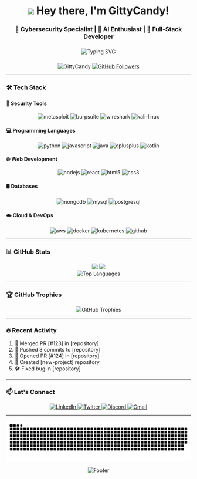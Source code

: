 <h1 align="center"> 
  <img src="https://media.giphy.com/media/hvRJCLFzcasrR4ia7z/giphy.gif" width="35px"> 
  Hey there, I'm GittyCandy!
</h1>
<h3 align="center">🔐 Cybersecurity Specialist | 🤖 AI Enthusiast | 🚀 Full-Stack Developer</h3>

###

<div align="center">
  <img src="https://readme-typing-svg.demolab.com?font=Fira+Code&weight=600&size=26&pause=1000&color=7A3FF7&center=true&vCenter=true&width=600&height=60&lines=Ethical+Hacker+%7C+Security+Researcher;AI%2FML+Developer+%7C+LLM+Specialist;Python+%7C+JavaScript+%7C+Java+Developer;Open+Source+Contributor+%7C+Tech+Writer;DevOps+%7C+Cloud+Computing+Enthusiast;Building+the+Future+One+Commit+at+a+Time" alt="Typing SVG" />
</div>

###

<div align="center">
  <img src="https://komarev.com/ghpvc/?username=GittyCandy&label=Profile%20views&color=7a3ff7&style=flat" alt="GittyCandy" /> 
  <a href="https://github.com/GittyCandy?tab=followers">
    <img src="https://img.shields.io/github/followers/GittyCandy?label=Followers&style=social" alt="GitHub Followers">
  </a>
</div>

---

### 🛠️ Tech Stack

#### 🔐 Security Tools
<div align="center">
  <img src="https://skillicons.dev/icons?i=metasploit" height="50" alt="metasploit" title="Metasploit"/>
  <img src="https://skillicons.dev/icons?i=burp" height="50" alt="burpsuite" title="Burp Suite"/>
  <img src="https://skillicons.dev/icons?i=wireshark" height="50" alt="wireshark" title="Wireshark"/>
  <img src="https://img.icons8.com/color/48/000000/kali-linux.png" height="50" alt="kali-linux" title="Kali Linux"/>
</div>

#### 💻 Programming Languages
<div align="center">
  <img src="https://skillicons.dev/icons?i=py" height="50" alt="python" title="Python"/>
  <img src="https://skillicons.dev/icons?i=js" height="50" alt="javascript" title="JavaScript"/>
  <img src="https://skillicons.dev/icons?i=java" height="50" alt="java" title="Java"/>
  <img src="https://skillicons.dev/icons?i=cpp" height="50" alt="cplusplus" title="C++"/>
  <img src="https://skillicons.dev/icons?i=kt" height="50" alt="kotlin" title="Kotlin"/>
</div>

#### 🌐 Web Development
<div align="center">
  <img src="https://skillicons.dev/icons?i=nodejs" height="50" alt="nodejs" title="Node.js"/>
  <img src="https://skillicons.dev/icons?i=react" height="50" alt="react" title="React"/>
  <img src="https://skillicons.dev/icons?i=html" height="50" alt="html5" title="HTML5"/>
  <img src="https://skillicons.dev/icons?i=css" height="50" alt="css3" title="CSS3"/>
</div>

#### 🛢️ Databases
<div align="center">
  <img src="https://skillicons.dev/icons?i=mongodb" height="50" alt="mongodb" title="MongoDB"/>
  <img src="https://skillicons.dev/icons?i=mysql" height="50" alt="mysql" title="MySQL"/>
  <img src="https://skillicons.dev/icons?i=postgres" height="50" alt="postgresql" title="PostgreSQL"/>
</div>

#### ☁️ Cloud & DevOps
<div align="center">
  <img src="https://skillicons.dev/icons?i=aws" height="50" alt="aws" title="AWS"/>
  <img src="https://skillicons.dev/icons?i=docker" height="50" alt="docker" title="Docker"/>
  <img src="https://skillicons.dev/icons?i=kubernetes" height="50" alt="kubernetes" title="Kubernetes"/>
  <img src="https://skillicons.dev/icons?i=github" height="50" alt="github" title="GitHub"/>
</div>

---

### 📊 GitHub Stats

<div align="center">
  <img width="48%" src="https://github-readme-stats.vercel.app/api?username=GittyCandy&show_icons=true&theme=radical&hide_border=true&include_all_commits=true&count_private=true" />
  <img width="48%" src="https://github-readme-streak-stats.herokuapp.com/?user=GittyCandy&theme=radical&hide_border=true" />
</div>

<div align="center">
  <img src="https://github-readme-stats.vercel.app/api/top-langs/?username=GittyCandy&layout=compact&theme=radical&hide_border=true&langs_count=8" alt="Top Languages" />
</div>

---

### 🏆 GitHub Trophies
<div align="center">
  <img src="https://github-profile-trophy.vercel.app/?username=GittyCandy&theme=radical&no-frame=true&no-bg=true&margin-w=4&row=2&column=4" alt="GitHub Trophies" />
</div>

---

### 🔥 Recent Activity
<!--START_SECTION:activity-->
1. 🎉 Merged PR [#123] in [repository]
2. 🚀 Pushed 3 commits to [repository]
3. 💪 Opened PR [#124] in [repository]
4. 🎨 Created [new-project] repository
5. 🛠️ Fixed bug in [repository]
<!--END_SECTION:activity-->

---

### 📫 Let's Connect
<div align="center">
  <a href="https://linkedin.com/in/yourprofile" target="_blank">
    <img src="https://img.shields.io/badge/LinkedIn-0077B5?style=for-the-badge&logo=linkedin&logoColor=white" alt="LinkedIn"/>
  </a>
  <a href="https://twitter.com/yourhandle" target="_blank">
    <img src="https://img.shields.io/badge/Twitter-1DA1F2?style=for-the-badge&logo=twitter&logoColor=white" alt="Twitter"/>
  </a>
  <a href="https://discord.gg/yourinvite" target="_blank">
    <img src="https://img.shields.io/badge/Discord-7289DA?style=for-the-badge&logo=discord&logoColor=white" alt="Discord"/>
  </a>
  <a href="mailto:youremail@example.com">
    <img src="https://img.shields.io/badge/Gmail-D14836?style=for-the-badge&logo=gmail&logoColor=white" alt="Gmail"/>
  </a>
</div>

---

<p align="center">
  <img src="https://github.com/GittyCandy/GittyCandy/blob/output/github-contribution-grid-snake.svg" alt="Snake animation"/>
</p>

<p align="center"> 
  <img src="https://capsule-render.vercel.app/api?type=waving&color=gradient&height=100&section=footer&animation=twinkling" alt="Footer"/>
</p>
